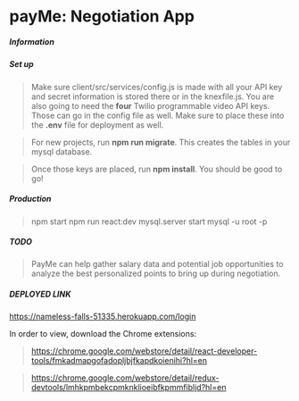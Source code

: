 # payMe: Negotiation App

##### Information

##### Set up
> Make sure client/src/services/config.js is made with all your API key and secret information is stored there or in the knexfile.js.
> You are also going to need the **four** Twilio programmable video API keys. Those can go in the config file as well. Make sure to place these into the **.env** file for deployment as well.

> For new projects, run **npm run migrate**. This creates the tables in your mysql database.

> Once those keys are placed, run **npm install**. You should be good to go!

##### Production
>npm start
>npm run react:dev
>mysql.server start
>mysql -u root -p

##### TODO
>PayMe can help gather salary data and potential job opportunities to analyze the best personalized points to bring up during negotiation.

##### DEPLOYED LINK
https://nameless-falls-51335.herokuapp.com/login

In order to view, download the Chrome extensions:

> https://chrome.google.com/webstore/detail/react-developer-tools/fmkadmapgofadopljbjfkapdkoienihi?hl=en

> https://chrome.google.com/webstore/detail/redux-devtools/lmhkpmbekcpmknklioeibfkpmmfibljd?hl=en